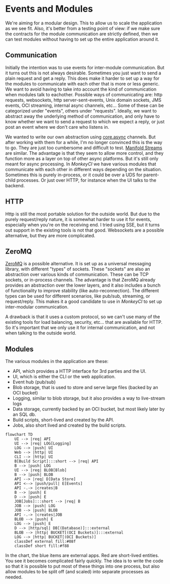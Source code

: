 # Events and Modules

We're aiming for a modular design.  This to allow us to scale the application as we see fit.
Also, it's better from a testing point of view: if we make sure the contracts for the module
communication are strictly defined, then we can test modules without having to set up the
entire application around it.

## Communication

Initially the intention was to use events for inter-module communication.  But it turns out
this is not always desirable.  Sometimes you just want to send a plain request and get a
reply.  This does make it harder to set up a way for the modules to communicate with each
other that is more or less generic.  We want to avoid having to take into account the kind
of communication when modules talk to eachother.  Possible ways of communicating are: http
requests, websockets, http server-sent-events, Unix domain sockets, JMS events, OCI streaming,
internal async channels, etc...  Some of these can be categorized under "events", others
under "requests".  Ideally, we want to abstract away the underlying method of communication,
and only have to know whether we want to send a request to which we expect a reply, or just
post an event where we don't care who listens in.

We wanted to write our own abstraction using [core.async](https://clojure.github.io/core.async/)
channels.  But after working with them for a while, I'm no longer convinced this is the way
to go.  They are just too cumbersome and difficult to test.  [Manifold Streams](https://github.com/clj-commons/manifold#streams)
are similar.  The advantage is that they seem to allow more control, and they function more
as a layer on top of other async platforms.  But it's still only meant for async processing.
In _MonkeyCI_ we have various modules that communicate with each other in different ways
depending on the situation.  Sometimes this is purely in-process, or it could be over a UDS
for parent-child processes.  Or just over HTTP, for instance when the UI talks to the backend.

## HTTP

Http is still the most portable solution for the outside world.  But due to the purely
request/reply nature, it is somewhat harder to use it for events, especially when you're on
the receiving end.  I tried using SSE, but it turns out support in the existing tools is
not that good.  Websockets are a possible alternative, but they are more complicated.

## ZeroMQ

[ZeroMQ](https://zeromq.org/) is a possible alternative.  It is set up as a universal messaging
library, with different "types" of sockets.  These "sockets" are also an abstraction over
various kinds of communication.  These can be TCP sockets, or in-process channels.  The
advantage is that ZeroMQ already provides an abstraction over the lower layers, and it also
includes a bunch of functionality to improve stability (like auto-reconnection).  The
different types can be used for different scenarios, like pub/sub, streaming, or request/reply.
This makes it a good candidate to use in _MonkeyCI_ to set up inter-modular communication.

A drawback is that it uses a custom protocol, so we can't use many of the existing tools for
load balancing, security, etc... that are available for HTTP.  So it's important that we
only use it for internal communication, and not when talking to the outside world.

## Modules

The various modules in the application are these:

 - API, which provides a HTTP interface for 3rd parties and the UI.
 - UI, which is either the CLI or the web application.
 - Event hub (pub/sub)
 - Blob storage, that is used to store and serve large files (backed by an OCI bucket)
 - Logging, similar to blob storage, but it also provides a way to live-stream logs
 - Data storage, currently backed by an OCI bucket, but most likely later by an SQL db.
 - Build scripts, short-lived and created by the API.
 - Jobs, also short lived and created by the build scripts.

```mermaid
flowchart TD
    UI --> |req| API
    UI --> |req| LOG[Logging]
    LOG --> |push| UI
    Web --> |http| UI
    CLI --> |http| UI
    B[Build Script]:::short --> |req| API
    B --> |push| LOG
    UI --> |req| BLOB[Blob]
    B --> |push| BLOB
    API --> |req| D[Data Store]
    API <--> |push/pull| E[Events]
    API -.-> |creates|B
    B --> |push| E
    D --> |push| E
    JOB[Jobs]:::short --> |req| B
    JOB --> |push| LOG
    JOB --> |push| BLOB
    API -.-> |creates|JOB
    BLOB --> |push| E
    LOG --> |push| E
    D --> |http/sql| DB[(Database)]:::external
    BLOB --> |http| BUCKET[(OCI Buckets)]:::external
    LOG --> |http| BUCKET[(OCI Buckets)]
    classDef external fill:#08f
    classDef short fill:#f88
```

In the chart, the blue items are external apps.  Red are short-lived entities.  You see it
becomes complicated fairly quickly.  The idea is to write the code so that it is possible
to put most of these things into one process, but also allow modules to be split off (and
scaled) into separate processes as needed.